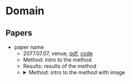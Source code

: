 # Domain

## Papers

- paper name
  - 2077.07.07, venue, [pdf](link/to/pdf), [code](link/to/code)
  - Method: intro to the method
  - Results: results of the method
  - <details>
        <summary>Method: intro to the method with image</summary>
        <img src="" align="middle" />
        </details>